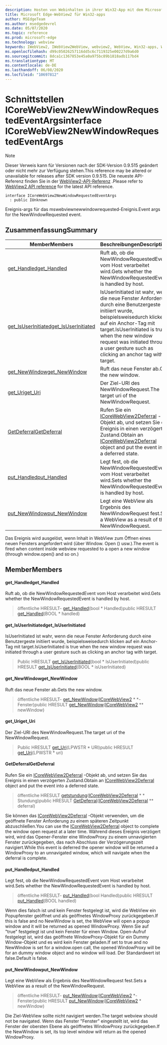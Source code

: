 ```yaml
---
description: Hosten von Webinhalten in ihrer Win32-App mit dem Microsoft Edge WebView2-Steuerelement
title: Microsoft Edge-WebView2 für Win32-apps
author: MSEdgeTeam
ms.author: msedgedevrel
ms.date: 05/07/2020
ms.topic: reference
ms.prod: microsoft-edge
ms.technology: webview
keywords: IWebView2, IWebView2WebView, webview2, WebView, Win32-apps, Win32, Edge, ICoreWebView2, ICoreWebView2Controller, Browser-Steuerelement, Edge-HTML
ms.openlocfilehash: d99c05026257116dd5c6c7119325e00227d9a6d0
ms.sourcegitcommit: 8dca1c1367853e45a0a975bc89b1818adb117bd4
ms.translationtype: MT
ms.contentlocale: de-DE
ms.lasthandoff: 06/08/2020
ms.locfileid: "10697812"
---
```

# <span data-ttu-id="32e6e-104">Schnittstellen ICoreWebView2NewWindowRequestedEventArgs</span><span class="sxs-lookup"><span data-stu-id="32e6e-104">interface ICoreWebView2NewWindowRequestedEventArgs</span></span> 

> [!NOTE]
> <span data-ttu-id="32e6e-105">Dieser Verweis kann für Versionen nach der SDK-Version 0.9.515 geändert oder nicht mehr zur Verfügung stehen.</span><span class="sxs-lookup"><span data-stu-id="32e6e-105">This reference may be altered or unavailable for releases after SDK version 0.9.515.</span></span> <span data-ttu-id="32e6e-106">Die neueste API-Referenz finden Sie in der [WebView2-API-Referenz](../../../webview2-api-reference.md) .</span><span class="sxs-lookup"><span data-stu-id="32e6e-106">Please refer to [WebView2 API reference](../../../webview2-api-reference.md) for the latest API reference.</span></span>

```
interface ICoreWebView2NewWindowRequestedEventArgs
  : public IUnknown
```

<span data-ttu-id="32e6e-107">Ereignis-args für das mswebviewnewwindowrequested-Ereignis.</span><span class="sxs-lookup"><span data-stu-id="32e6e-107">Event args for the NewWindowRequested event.</span></span>

## <span data-ttu-id="32e6e-108">Zusammenfassung</span><span class="sxs-lookup"><span data-stu-id="32e6e-108">Summary</span></span>

 <span data-ttu-id="32e6e-109">Member</span><span class="sxs-lookup"><span data-stu-id="32e6e-109">Members</span></span>                        | <span data-ttu-id="32e6e-110">Beschreibungen</span><span class="sxs-lookup"><span data-stu-id="32e6e-110">Descriptions</span></span>
--------------------------------|---------------------------------------------
[<span data-ttu-id="32e6e-111">get_Handled</span><span class="sxs-lookup"><span data-stu-id="32e6e-111">get_Handled</span></span>](#get_handled) | <span data-ttu-id="32e6e-112">Ruft ab, ob die NewWindowRequestedEvent vom Host verarbeitet wird.</span><span class="sxs-lookup"><span data-stu-id="32e6e-112">Gets whether the NewWindowRequestedEvent is handled by host.</span></span>
[<span data-ttu-id="32e6e-113">get_IsUserInitiated</span><span class="sxs-lookup"><span data-stu-id="32e6e-113">get_IsUserInitiated</span></span>](#get_isuserinitiated) | <span data-ttu-id="32e6e-114">IsUserInitiated ist wahr, wenn die neue Fenster Anforderung durch eine Benutzergeste initiiert wurde, beispielsweisedurch klicken auf ein Anchor-Tag mit target.</span><span class="sxs-lookup"><span data-stu-id="32e6e-114">IsUserInitiated is true when the new window request was initiated through a user gesture such as clicking an anchor tag with target.</span></span>
[<span data-ttu-id="32e6e-115">get_NewWindow</span><span class="sxs-lookup"><span data-stu-id="32e6e-115">get_NewWindow</span></span>](#get_newwindow) | <span data-ttu-id="32e6e-116">Ruft das neue Fenster ab.</span><span class="sxs-lookup"><span data-stu-id="32e6e-116">Gets the new window.</span></span>
[<span data-ttu-id="32e6e-117">get_Uri</span><span class="sxs-lookup"><span data-stu-id="32e6e-117">get_Uri</span></span>](#get_uri) | <span data-ttu-id="32e6e-118">Der Ziel-URI des NewWindowRequest.</span><span class="sxs-lookup"><span data-stu-id="32e6e-118">The target uri of the NewWindowRequest.</span></span>
[<span data-ttu-id="32e6e-119">GetDeferral</span><span class="sxs-lookup"><span data-stu-id="32e6e-119">GetDeferral</span></span>](#getdeferral) | <span data-ttu-id="32e6e-120">Rufen Sie ein [ICoreWebView2Deferral](icorewebview2deferral.md) -Objekt ab, und setzen Sie das Ereignis in einen verzögerten Zustand.</span><span class="sxs-lookup"><span data-stu-id="32e6e-120">Obtain an [ICoreWebView2Deferral](icorewebview2deferral.md) object and put the event into a deferred state.</span></span>
[<span data-ttu-id="32e6e-121">put_Handled</span><span class="sxs-lookup"><span data-stu-id="32e6e-121">put_Handled</span></span>](#put_handled) | <span data-ttu-id="32e6e-122">Legt fest, ob die NewWindowRequestedEvent vom Host verarbeitet wird.</span><span class="sxs-lookup"><span data-stu-id="32e6e-122">Sets whether the NewWindowRequestedEvent is handled by host.</span></span>
[<span data-ttu-id="32e6e-123">put_NewWindow</span><span class="sxs-lookup"><span data-stu-id="32e6e-123">put_NewWindow</span></span>](#put_newwindow) | <span data-ttu-id="32e6e-124">Legt eine WebView als Ergebnis des NewWindowRequest fest.</span><span class="sxs-lookup"><span data-stu-id="32e6e-124">Sets a WebView as a result of the NewWindowRequest.</span></span>

<span data-ttu-id="32e6e-125">Das Ereignis wird ausgelöst, wenn Inhalt in WebView zum Öffnen eines neuen Fensters angefordert wird (über Window. Open () usw.).</span><span class="sxs-lookup"><span data-stu-id="32e6e-125">The event is fired when content inside webview requested to a open a new window (through window.open() and so on.)</span></span>

## <span data-ttu-id="32e6e-126">Member</span><span class="sxs-lookup"><span data-stu-id="32e6e-126">Members</span></span>

#### <span data-ttu-id="32e6e-127">get_Handled</span><span class="sxs-lookup"><span data-stu-id="32e6e-127">get_Handled</span></span> 

<span data-ttu-id="32e6e-128">Ruft ab, ob die NewWindowRequestedEvent vom Host verarbeitet wird.</span><span class="sxs-lookup"><span data-stu-id="32e6e-128">Gets whether the NewWindowRequestedEvent is handled by host.</span></span>

> <span data-ttu-id="32e6e-129">öffentliche HRESULT- [get_Handled](#get_handled)(bool \* Handled)</span><span class="sxs-lookup"><span data-stu-id="32e6e-129">public HRESULT [get_Handled](#get_handled)(BOOL \* handled)</span></span>

#### <span data-ttu-id="32e6e-130">get_IsUserInitiated</span><span class="sxs-lookup"><span data-stu-id="32e6e-130">get_IsUserInitiated</span></span> 

<span data-ttu-id="32e6e-131">IsUserInitiated ist wahr, wenn die neue Fenster Anforderung durch eine Benutzergeste initiiert wurde, beispielsweisedurch klicken auf ein Anchor-Tag mit target.</span><span class="sxs-lookup"><span data-stu-id="32e6e-131">IsUserInitiated is true when the new window request was initiated through a user gesture such as clicking an anchor tag with target.</span></span>

> <span data-ttu-id="32e6e-132">Public HRESULT [get_IsUserInitiated](#get_isuserinitiated)(bool \* IsUserInitiated)</span><span class="sxs-lookup"><span data-stu-id="32e6e-132">public HRESULT [get_IsUserInitiated](#get_isuserinitiated)(BOOL \* isUserInitiated)</span></span>

#### <span data-ttu-id="32e6e-133">get_NewWindow</span><span class="sxs-lookup"><span data-stu-id="32e6e-133">get_NewWindow</span></span> 

<span data-ttu-id="32e6e-134">Ruft das neue Fenster ab.</span><span class="sxs-lookup"><span data-stu-id="32e6e-134">Gets the new window.</span></span>

> <span data-ttu-id="32e6e-135">öffentliche HRESULT- [get_NewWindow](#get_newwindow)([ICoreWebView2](icorewebview2.md) \* \*-Fenster)</span><span class="sxs-lookup"><span data-stu-id="32e6e-135">public HRESULT [get_NewWindow](#get_newwindow)([ICoreWebView2](icorewebview2.md) \*\* newWindow)</span></span>

#### <span data-ttu-id="32e6e-136">get_Uri</span><span class="sxs-lookup"><span data-stu-id="32e6e-136">get_Uri</span></span> 

<span data-ttu-id="32e6e-137">Der Ziel-URI des NewWindowRequest.</span><span class="sxs-lookup"><span data-stu-id="32e6e-137">The target uri of the NewWindowRequest.</span></span>

> <span data-ttu-id="32e6e-138">Public HRESULT [get_Uri](#get_uri)(LPWSTR \* URI)</span><span class="sxs-lookup"><span data-stu-id="32e6e-138">public HRESULT [get_Uri](#get_uri)(LPWSTR \* uri)</span></span>

#### <span data-ttu-id="32e6e-139">GetDeferral</span><span class="sxs-lookup"><span data-stu-id="32e6e-139">GetDeferral</span></span> 

<span data-ttu-id="32e6e-140">Rufen Sie ein [ICoreWebView2Deferral](icorewebview2deferral.md) -Objekt ab, und setzen Sie das Ereignis in einen verzögerten Zustand.</span><span class="sxs-lookup"><span data-stu-id="32e6e-140">Obtain an [ICoreWebView2Deferral](icorewebview2deferral.md) object and put the event into a deferred state.</span></span>

> <span data-ttu-id="32e6e-141">öffentliche HRESULT [getstundung](#getdeferral)([ICoreWebView2Deferral](icorewebview2deferral.md) \* \* Stundung)</span><span class="sxs-lookup"><span data-stu-id="32e6e-141">public HRESULT [GetDeferral](#getdeferral)([ICoreWebView2Deferral](icorewebview2deferral.md) \*\* deferral)</span></span>

<span data-ttu-id="32e6e-142">Sie können das [ICoreWebView2Deferral](icorewebview2deferral.md) -Objekt verwenden, um die geöffnete Fenster Anforderung zu einem späteren Zeitpunkt abzuschließen.</span><span class="sxs-lookup"><span data-stu-id="32e6e-142">You can use the [ICoreWebView2Deferral](icorewebview2deferral.md) object to complete the window open request at a later time.</span></span> <span data-ttu-id="32e6e-143">Während dieses Ereignis verzögert wird, wird das Opener-Fenster eine WindowProxy zu einem unnavigierten Fenster zurückgegeben, das nach Abschluss der Verzögerungszeit navigiert.</span><span class="sxs-lookup"><span data-stu-id="32e6e-143">While this event is deferred the opener window will be returned a WindowProxy to an unnavigated window, which will navigate when the deferral is complete.</span></span>

#### <span data-ttu-id="32e6e-144">put_Handled</span><span class="sxs-lookup"><span data-stu-id="32e6e-144">put_Handled</span></span> 

<span data-ttu-id="32e6e-145">Legt fest, ob die NewWindowRequestedEvent vom Host verarbeitet wird.</span><span class="sxs-lookup"><span data-stu-id="32e6e-145">Sets whether the NewWindowRequestedEvent is handled by host.</span></span>

> <span data-ttu-id="32e6e-146">öffentliche HRESULT- [put_Handled](#put_handled)(bool Handled)</span><span class="sxs-lookup"><span data-stu-id="32e6e-146">public HRESULT [put_Handled](#put_handled)(BOOL handled)</span></span>

<span data-ttu-id="32e6e-147">Wenn dies falsch ist und kein Fenster festgelegt ist, wird die WebView ein Popupfenster geöffnet und als geöffnetes WindowProxy zurückgegeben.</span><span class="sxs-lookup"><span data-stu-id="32e6e-147">If this is false and no NewWindow is set, the WebView will open a popup window and it will be returned as opened WindowProxy.</span></span> <span data-ttu-id="32e6e-148">Wenn Sie auf "true" festgelegt ist und kein Fenster für einen Window. Open-Aufruf festgelegt ist, wird das geöffnete WindowProxy-Objekt für ein Dummy Window-Objekt und es wird kein Fenster geladen.</span><span class="sxs-lookup"><span data-stu-id="32e6e-148">If set to true and no NewWindow is set for a window.open call, the opened WindowProxy will be for an dummy window object and no window will load.</span></span> <span data-ttu-id="32e6e-149">Der Standardwert ist false.</span><span class="sxs-lookup"><span data-stu-id="32e6e-149">Default is false.</span></span>

#### <span data-ttu-id="32e6e-150">put_NewWindow</span><span class="sxs-lookup"><span data-stu-id="32e6e-150">put_NewWindow</span></span> 

<span data-ttu-id="32e6e-151">Legt eine WebView als Ergebnis des NewWindowRequest fest.</span><span class="sxs-lookup"><span data-stu-id="32e6e-151">Sets a WebView as a result of the NewWindowRequest.</span></span>

> <span data-ttu-id="32e6e-152">öffentliche HRESULT- [put_NewWindow](#put_newwindow)([ICoreWebView2](icorewebview2.md) \*-Fenster)</span><span class="sxs-lookup"><span data-stu-id="32e6e-152">public HRESULT [put_NewWindow](#put_newwindow)([ICoreWebView2](icorewebview2.md) \* newWindow)</span></span>

<span data-ttu-id="32e6e-153">Die Ziel-WebView sollte nicht navigiert werden.</span><span class="sxs-lookup"><span data-stu-id="32e6e-153">The target webview should not be navigated.</span></span> <span data-ttu-id="32e6e-154">Wenn das Fenster "Fenster" eingestellt ist, wird das Fenster der obersten Ebene als geöffnetes WindowProxy zurückgegeben.</span><span class="sxs-lookup"><span data-stu-id="32e6e-154">If the NewWindow is set, its top level window will return as the opened WindowProxy.</span></span>

